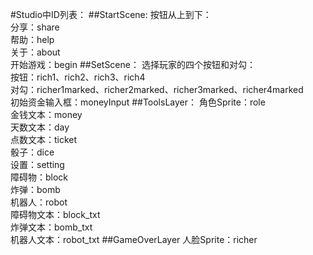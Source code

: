#Studio中ID列表：
##StartScene:
按钮从上到下：  
分享：share  
帮助：help  
关于：about  
开始游戏：begin
##SetScene：
选择玩家的四个按钮和对勾：  
按钮：rich1、rich2、rich3、rich4  
对勾：richer1marked、richer2marked、richer3marked、richer4marked  
初始资金输入框：moneyInput
##ToolsLayer：
角色Sprite：role  
金钱文本：money  
天数文本：day  
点数文本：ticket  
骰子：dice  
设置：setting  
障碍物：block  
炸弹：bomb  
机器人：robot  
障碍物文本：block_txt  
炸弹文本：bomb_txt  
机器人文本：robot_txt
##GameOverLayer
人脸Sprite：richer